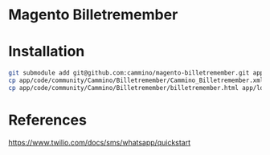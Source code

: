 # Magento Billetremember

# Installation
```bash
git submodule add git@github.com:cammino/magento-billetremember.git app/code/community/Cammino/Billetremember
cp app/code/community/Cammino/Billetremember/Cammino_Billetremember.xml app/etc/modules/
cp app/code/community/Cammino/Billetremember/billetremember.html app/locale/pt_BR/template/email/
```

# References
https://www.twilio.com/docs/sms/whatsapp/quickstart